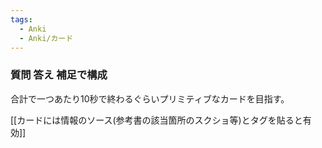 ```yaml
---
tags:
  - Anki
  - Anki/カード
---
```

### 質問 答え 補足で構成

合計で一つあたり10秒で終わるぐらいプリミティブなカードを目指す。

[[カードには情報のソース(参考書の該当箇所のスクショ等)とタグを貼ると有効]]



